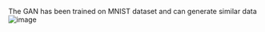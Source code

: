 The GAN has been trained on MNIST dataset and can generate similar data
![image](https://github.com/aryan-garg0729/Digit-generating-GAN/assets/155893692/910ab252-ade7-49e4-ad61-3bdef9ca0966)
